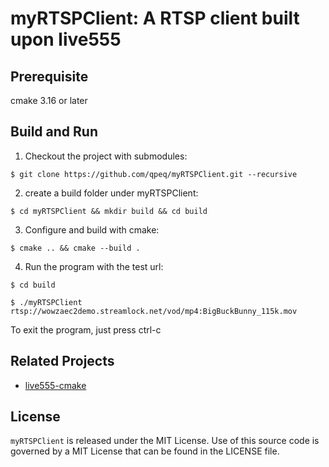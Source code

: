 # myRTSPClient: A RTSP client built upon live555

## Prerequisite

cmake 3.16 or later

## Build and Run

1. Checkout the project with submodules:
```shell
$ git clone https://github.com/qpeq/myRTSPClient.git --recursive
```

2. create a build folder under myRTSPClient:
```shell
$ cd myRTSPClient && mkdir build && cd build
```
3. Configure and build with cmake:
```shell
$ cmake .. && cmake --build .
```
4. Run the program with the test url:
```shell
$ cd build
```
```shell
$ ./myRTSPClient rtsp://wowzaec2demo.streamlock.net/vod/mp4:BigBuckBunny_115k.mov
```

To exit the program, just press ctrl-c

## Related Projects

* [live555-cmake](https://github.com/zzu-andrew/live555-cmake)

## License

`myRTSPClient` is released under the MIT License. Use of this source code is governed by
a MIT License that can be found in the LICENSE file.
